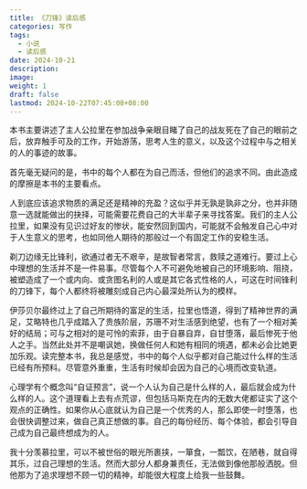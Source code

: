 ```yaml
---
title: 《刀锋》读后感
categories: 写作
tags:
  - 小说
  - 读后感
date: 2024-10-21
description: 
image: 
weight: 1
draft: false
lastmod: 2024-10-22T07:45:08+08:00
---
```

本书主要讲述了主人公拉里在参加战争亲眼目睹了自己的战友死在了自己的眼前之后，放弃触手可及的工作，开始游荡，思考人生的意义，以及这个过程中与之相关的人的事迹的故事。

首先毫无疑问的是，书中的每个人都在为自己而活，但他们的追求不同。由此造成的摩擦是本书的主要看点。

人到底应该追求物质的满足还是精神的充盈？这似乎并无孰是孰非之分，也并非随意一选就能做出的抉择，可能需要花费自己的大半辈子来寻找答案。我们的主人公拉里，如果没有见识过好友的惨状，能安然回到国内，可能就不会触发自己心中对于人生意义的思考，也如同他人期待的那般过一个有固定工作的安稳生活。

剃刀边缘无比锋利，欲通过者无不艰辛，是故智者常言，救赎之道难行。要过上心中理想的生活并不是一件易事。尽管每个人不可避免地被自己的环境影响、阻挠，被塑造成了一个或内向、或贪图名利的人或是其它各式性格的人，可这在时间锋利的刀锋下，每个人都终将被雕刻成自己内心最深处所认为的模样。

伊莎贝尔最终过上了自己所期待的富足的生活，拉里也悟道，得到了精神世界的满足，艾略特也几乎成踏入了贵族阶层，苏珊不对生活感到绝望，也有了一个相对美好的结局；可与之相对的是可怜的索菲，由于自暴自弃，自甘堕落，最后惨死于他人之手。当然此处并不是嘲讽她，换做任何人和她有相同的境遇，都未必会比她更加乐观。读完整本书，我总是感觉，书中的每个人似乎都对自己能过什么样的生活已经有所预料。尽管意外重重，生活有时候却会因为自己的心境而改变轨道。

心理学有个概念叫“自证预言”，说一个人认为自己是什么样的人，最后就会成为什么样的人。这个道理看上去有点荒谬，但包括马斯克在内的无数大佬都证实了这个观点的正确性。如果你从心底就认为自己是一个优秀的人，那么即使一时堕落，也会很快调整过来，做自己真正想做的事。自己的每份经历、每个体验，都会引导自己成为自己最终想成为的人。

我十分羡慕拉里，可以不被世俗的眼光所裹挟，一箪食，一瓢饮，在陋巷，就自得其乐，过自己理想的生活。然而大部分人都身兼责任，无法做到像他那般洒脱。但他那为了追求理想不顾一切的精神，却能很大程度上给我一些鼓舞。





